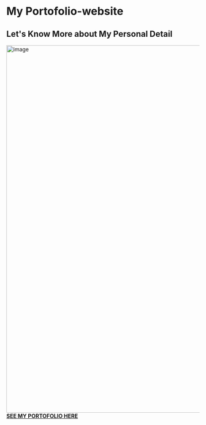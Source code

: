 # My Portofolio-website
## Let's Know More about My Personal Detail
<img width="960" alt="image" src="https://user-images.githubusercontent.com/88423102/205541801-1ad9cac9-3f98-43a5-b000-88425a67cda9.png">
<a href="https://bqirr01.github.io/portofolio/"><b>SEE MY PORTOFOLIO HERE<b><href>
